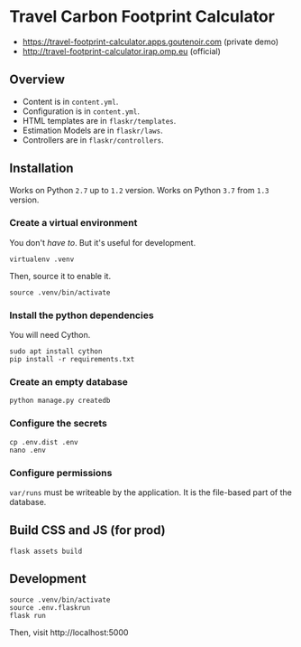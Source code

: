 
# Travel Carbon Footprint Calculator

- https://travel-footprint-calculator.apps.goutenoir.com  (private demo)
- http://travel-footprint-calculator.irap.omp.eu  (official)


## Overview

- Content is in `content.yml`.
- Configuration is in `content.yml`.
- HTML templates are in `flaskr/templates`.
- Estimation Models are in `flaskr/laws`.
- Controllers are in `flaskr/controllers`.


## Installation

Works on Python `2.7` up to `1.2` version.
Works on Python `3.7` from `1.3` version.


### Create a virtual environment

You don't _have to_.  But it's useful for development.

    virtualenv .venv

Then, source it to enable it.

    source .venv/bin/activate

### Install the python dependencies

You will need Cython.

    sudo apt install cython
    pip install -r requirements.txt

### Create an empty database

    python manage.py createdb

### Configure the secrets

    cp .env.dist .env
    nano .env

### Configure permissions

`var/runs` must be writeable by the application.
It is the file-based part of the database.

## Build CSS and JS (for prod)

    flask assets build


## Development

    source .venv/bin/activate
    source .env.flaskrun
    flask run

Then, visit http://localhost:5000



